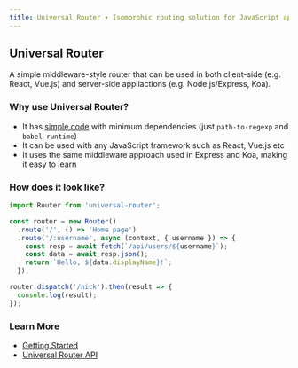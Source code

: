```yaml
---
title: Universal Router ∙ Isomorphic routing solution for JavaScript applications
---
```


## Universal Router

A simple middleware-style router that can be used in both client-side (e.g. React, Vue.js) and
server-side appliactions (e.g. Node.js/Express, Koa).

### Why use Universal Router?

* It has [simple code](https://github.com/kriasoft/universal-router/blob/master/src/Router.js)
  with minimum dependencies (just `path-to-regexp` and `babel-runtime`)
* It can be used with any JavaScript framework such as React, Vue.js etc
* It uses the same middleware approach used in Express and Koa, making it easy to learn

### How does it look like?

```js
import Router from 'universal-router';

const router = new Router()
  .route('/', () => 'Home page')
  .route('/:username', async (context, { username }) => {
    const resp = await fetch(`/api/users/${username}`);
    const data = await resp.json();
    return `Hello, ${data.displayName}!`;
  });

router.dispatch('/nick').then(result => {
  console.log(result);
});
```

### Learn More

* [Getting Started](./getting-started)
* [Universal Router API](./api)


